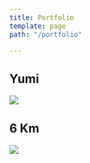 ```yaml
---
title: Portfolio
template: page
path: "/portfolio"

---
```


## Yumi

[![](/media/yumi_room.png)](/pages/yumi)

## 6 Km

[![](/media/6km_concept.jpg)](/pages/6km)